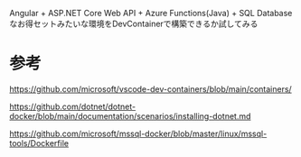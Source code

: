 Angular + ASP.NET Core Web API + Azure Functions(Java) + SQL Databaseなお得セットみたいな環境をDevContainerで構築できるか試してみる

# 参考

https://github.com/microsoft/vscode-dev-containers/blob/main/containers/

https://github.com/dotnet/dotnet-docker/blob/main/documentation/scenarios/installing-dotnet.md

https://github.com/microsoft/mssql-docker/blob/master/linux/mssql-tools/Dockerfile